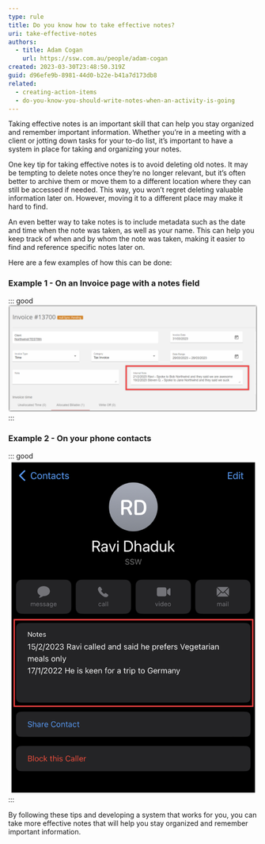 ```yaml
---
type: rule
title: Do you know how to take effective notes?
uri: take-effective-notes
authors:
  - title: Adam Cogan
    url: https://ssw.com.au/people/adam-cogan
created: 2023-03-30T23:48:50.319Z
guid: d96efe9b-8981-44d0-b22e-b41a7d173db8
related:
  - creating-action-items
  - do-you-know-you-should-write-notes-when-an-activity-is-going 
---
```

Taking effective notes is an important skill that can help you stay organized and remember important information. Whether you’re in a meeting with a client or jotting down tasks for your to-do list, it’s important to have a system in place for taking and organizing your notes.

One key tip for taking effective notes is to avoid deleting old notes. It may be tempting to delete notes once they’re no longer relevant, but it’s often better to archive them or move them to a different location where they can still be accessed if needed. This way, you won’t regret deleting valuable information later on. However, moving it to a different place may make it hard to find.

An even better way to take notes is to include metadata such as the date and time when the note was taken, as well as your name. This can help you keep track of when and by whom the note was taken, making it easier to find and reference specific notes later on.

Here are a few examples of how this can be done:

### Example 1 - On an Invoice page with a notes field
  
::: good
![Figure: Good Example - The invoice notes have date and name followed by details](invoice-notes.png)
:::

### Example 2 - On your phone contacts

::: good
![Figure: Good Example - The phone contact notes have date and name followed by details](contact-notes.png)
:::


By following these tips and developing a system that works for you, you can take more effective notes that will help you stay organized and remember important information.
